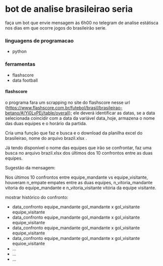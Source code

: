 # bot de analise brasileirao seria

faça um bot que envie mensagem às 6h00 no telegram de analíse estátisca nos dias em que ocorre jogos do brasileirão serie.

### linguagens de programacao
- python

### ferramentas
- flashscore 
- data football

#### flashscore

o programa fara um scrapping no site do flashscore nesse url (https://www.flashscore.com.br/futebol/brasil/brasileirao-betano/#/Yi0LvPEj/table/overall);
ele deverá identificar as datas, se a data selecionada coincidir com a data da variável data_hoje, armazena o nome das duas equipes e o horário da partida.

Cria uma função que faz e busca e o download da planilha  excel do brasileirao, nome do arquivo brazil.xlsx .

Já tendo disponível o nome das equipes que irão se confrontar, faz uma busca no arquivo brazil.xlsx dos últimos dos 10 confrontos entre as duas equipes.

Sugestão da mensagem:

Nos últimos 10 confrontos entre equipe_mandante vs equipe_visitante, houveram n_empate empates entre as duas equipes, n_vitoria_mandante vitoria do equipe_mandante e n_vitoria_visitante vitória da equipe visitante.

mostrar histórico do confronto:

- data_confronto equipe_mandante gol_mandante x gol_visitante equipe_visitante
- data_confronto equipe_mandante gol_mandante x gol_visitante equipe_visitante
- data_confronto equipe_mandante gol_mandante x gol_visitante equipe_visitante
- data_confronto equipe_mandante gol_mandante x gol_visitante equioe_visitante
- ...
- ...
- ...




